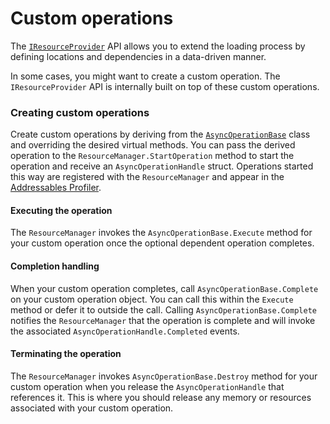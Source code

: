 # Custom operations
The [`IResourceProvider`](../api/UnityEngine.ResourceManagement.ResourceProviders.IResourceProvider.html) API allows you to extend the loading process by defining locations and dependencies in a data-driven manner. 

In some cases, you might want to create a custom operation. The `IResourceProvider` API is internally built on top of these custom operations.

### Creating custom operations
Create custom operations by deriving from the [`AsyncOperationBase`](../api/UnityEngine.ResourceManagement.AsyncOperations.AsyncOperationBase-1.html) class and overriding the desired virtual methods. You can pass the derived operation to the `ResourceManager.StartOperation` method to start the operation and receive an `AsyncOperationHandle` struct. Operations started this way are registered with the `ResourceManager` and appear in the [Addressables Profiler](MemoryManagement.md#the-addressable-profiler).

#### Executing the operation
The `ResourceManager` invokes the `AsyncOperationBase.Execute` method for your custom operation once the optional dependent operation completes.

#### Completion handling
When your custom operation completes, call `AsyncOperationBase.Complete` on your custom operation object. You can call this within the `Execute` method or defer it to outside the call. Calling `AsyncOperationBase.Complete` notifies the `ResourceManager` that the operation is complete and will invoke the associated `AsyncOperationHandle.Completed` events.

#### Terminating the operation
The `ResourceManager` invokes `AsyncOperationBase.Destroy` method for your custom operation when you release the `AsyncOperationHandle` that references it. This is where you should release any memory or resources associated with your custom operation.
